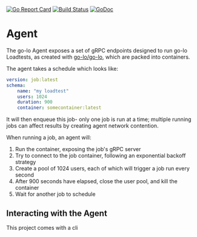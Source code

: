 [![Go Report Card](https://goreportcard.com/badge/github.com/go-lo/agent)](https://goreportcard.com/report/github.com/go-lo/agent)
[![Build Status](https://travis-ci.com/go-lo/agent.svg?branch=master)](https://travis-ci.com/go-lo/agent)
[![GoDoc](https://godoc.org/github.com/go-lo/agent?status.svg)](https://godoc.org/github.com/go-lo/agent)


# Agent

The go-lo Agent exposes a set of gRPC endpoints designed to run go-lo Loadtests, as created with [go-lo/go-lo](https://github.com/go-lo/go-lo), which are packed into containers.

The agent takes a schedule which looks like:

```yaml
version: job:latest
schema:
    name: "my loadtest"
    users: 1024
    duration: 900
    container: somecontainer:latest
```

It will then enqueue this job- only one job is run at a time; multiple running jobs can affect results by creating agent network contention.

When running a job, an agent will:

1. Run the container, exposing the job's gRPC server
1. Try to connect to the job container, following an exponential backoff strategy
1. Create a pool of 1024 users, each of which will trigger a job run every second
1. After 900 seconds have elapsed, close the user pool, and kill the container
1. Wait for another job to schedule


## Interacting with the Agent

This project comes with a cli
